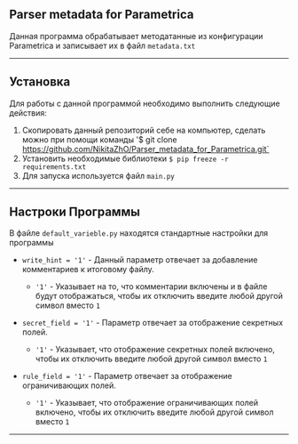 Parser metadata for Parametrica
---

Данная программа обрабатывает методатанные из конфигурации Parametrica и записывает их в файл `metadata.txt`

---
Установка
---

Для работы с данной программой необходимо выполнить следующие действия:

1. Скопировать данный репозиторий себе на компьютер, сделать можно при помощи команды 
    '$ git clone https://github.com/NikitaZhO/Parser_metadata_for_Parametrica.git`
2. Установить необходимые библиотеки
    `$ pip freeze -r requirements.txt`
3. Для запуска используется файл `main.py`

---
Настроки Программы
---

В файле `default_varieble.py` находятся стандартные настройки для программы
* `write_hint = '1'` - Данный параметр отвечает за добавление комментариев к итоговому файлу.
  * `'1'` - Указывает на то, что комментарии включены и в файле будут отображаться, чтобы их отключить введите любой 
  другой символ вместо `1`

* `secret_field = '1'` - Параметр отвечает за отображение секретных полей.
  * `'1'` - Указывает, что отображение секретных полей включено, чтобы их отключить введите любой другой символ вместо `1`

* `rule_field = '1'` - Параметр отвечает за отображение ограничивающих полей.
  * `'1'` - Указывает, что отображение ограничивающих полей включено, чтобы их отключить введите любой другой 
  символ вместо `1`

---

